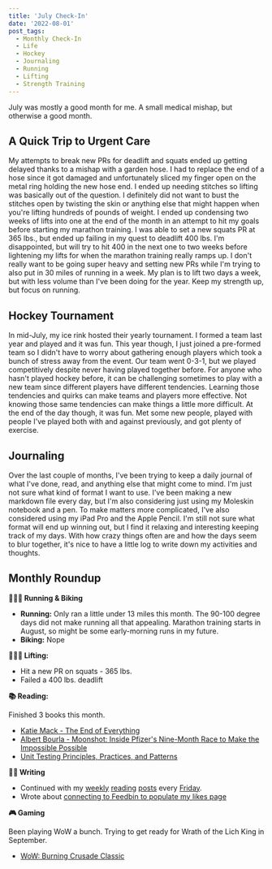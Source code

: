 ```yaml
---
title: 'July Check-In'
date: '2022-08-01'
post_tags:
  - Monthly Check-In
  - Life
  - Hockey
  - Journaling
  - Running
  - Lifting
  - Strength Training
---
```


July was mostly a good month for me. A small medical mishap, but otherwise a good month.
<!-- excerpt -->

## A Quick Trip to Urgent Care

My attempts to break new PRs for deadlift and squats ended up getting delayed thanks to a mishap with a garden hose. I had to replace the end of a hose since it got damaged and unfortunately sliced my finger open on the metal ring holding the new hose end. I ended up needing stitches so lifting was basically out of the question. I definitely did not want to bust the stitches open by twisting the skin or anything else that might happen when you're lifting hundreds of pounds of weight. I ended up condensing two weeks of lifts into one at the end of the month in an attempt to hit my goals before starting my marathon training. I was able to set a new squats PR at 365 lbs., but ended up failing in my quest to deadlift 400 lbs. I'm disappointed, but will try to hit 400 in the next one to two weeks before lightening my lifts for when the marathon training really ramps up. I don't really want to be going super heavy and setting new PRs while I'm trying to also put in 30 miles of running in a week. My plan is to lift two days a week, but with less volume than I've been doing for the year. Keep my strength up, but focus on running.

## Hockey Tournament

In mid-July, my ice rink hosted their yearly tournament. I formed a team last year and played and it was fun. This year though, I just joined a pre-formed team so I didn't have to worry about gathering enough players which took a bunch of stress away from the event. Our team went 0-3-1, but we played competitively despite never having played together before. For anyone who hasn't played hockey before, it can be challenging sometimes to play with a new team since different players have different tendencies. Learning those tendencies and quirks can make teams and players more effective. Not knowing those same tendencies can make things a little more difficult. At the end of the day though, it was fun. Met some new people, played with people I've played both with and against previously, and got plenty of exercise.

## Journaling

Over the last couple of months, I've been trying to keep a daily journal of what I've done, read, and anything else that might come to mind. I'm just not sure what kind of format I want to use. I've been making a new markdown file every day, but I'm also considering just using my Moleskin notebook and a pen. To make matters more complicated, I've also considered using my iPad Pro and the Apple Pencil. I'm still not sure what format will end up winning out, but I find it relaxing and interesting keeping track of my days. With how crazy things often are and how the days seem to blur together, it's nice to have a little log to write down my activities and thoughts.

## Monthly Roundup

**🏃🏼‍♂️ Running & Biking**

- **Running:** Only ran a little under 13 miles this month. The 90-100 degree days did not make running all that appealing. Marathon training starts in August, so might be some early-morning runs in my future.
- **Biking:** Nope

**🏋🏼‍♂️ Lifting:**
- Hit a new PR on squats - 365 lbs.
- Failed a 400 lbs. deadlift

**📚 Reading:**

Finished 3 books this month.

- <a href="https://bookshop.org/books/project-hail-mary/9780593135204" target="_blank" rel="noreferrer nofollow">Katie Mack - The End of Everything</a>
- <a href="https://bookshop.org/books/project-hail-mary/9780593135204" target="_blank" rel="noreferrer nofollow">Albert Bourla - Moonshot: Inside Pfizer's Nine-Month Race to Make the Impossible Possible</a>
- <a href="https://www.manning.com/books/unit-testing" target="_blank" rel="noreferrer nofollow">Unit Testing Principles, Practices, and Patterns</a>

**✍🏻 Writing**

- Continued with my [weekly](/posts/2022/07/08/reading-list) [reading](/posts/2022/07/15/reading-list) [posts](https://kpwags.com/posts/2022/07/22/reading-list) every [Friday](/posts/2022/07/29/reading-list).
- Wrote about [connecting to Feedbin to populate my likes page](/posts/2022/07/31/updating-my-likes-page-with-feedbin)

**🎮 Gaming**

Been playing WoW a bunch. Trying to get ready for Wrath of the Lich King in September.

- <a href="https://worldofwarcraft.com/en-us/wowclassic" target="_blank" rel="noreferrer nofollow">WoW: Burning Crusade Classic</a>